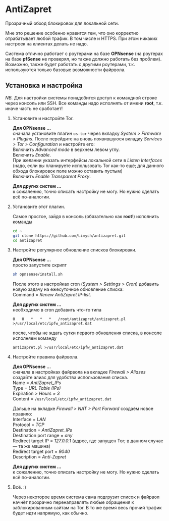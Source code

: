 # AntiZapret

Прозрачный обход блокировок для локальной сети.

Мне это решение особенно нравится тем, что оно корректно отрабатывает любой трафик. В том числе и HTTPS. При этом никаких настроек на клиентах делать не надо.

Система отлично работает с роутерами на базе **OPNsense** (на роутерах на базе **pfSense** не проверял, но также должно работать без проблем). Возможно, также будет работать с другими роутерами, т.к. используются только базовые возможности файрвола.

## Установка и настройка

*NB.* Для настройки системы понадобится доступ к командной строке через консоль или SSH. Все команды надо исполнять от имени **root**, т.к. иначе часть не сработает!

1.  Установите и настройте Tor.

    **Для OPNsense ...**\
    сначала установите плагин `os-tor` через вкладку *System > Firmware > Plugins*. После перейдите на вновь появившуюся вкладку *Services > Tor > Configuration* и настройте его:\
    Включить *Advanced mode* в верхнем левом углу.\
    Включить *Enable*.\
    При желании указать интерфейсы локальной сети в *Listen Interfaces* (надо, если вы планируете использовать Tor как-то ещё; для данного обхода блокировок поле можно оставить пустым)\
    Включить *Enable Transparent Proxy*.
   
    **Для других систем ...**\
    к сожалению, точно описать настройку не могу. Но нужно сделать всё по-аналогии.

1.  Установите этот плагин.

    Самое простое, зайдя в консоль (обязательно как **root**!) исполнить команды
    ```bash
    cd ~
    git clone https://github.com/Limych/antizapret.git
    cd antizapret
    ```

2.  Настройте регулярное обновление списков блокировки.

    **Для OPNsense ...**\
    просто запустите скрипт
    ```bash
    sh opnsense/install.sh
    ```
    После этого в настройках cron (*System > Settings > Cron*) добавить новую задачу на ежесуточное обновление списка:\
    Command = *Renew AntiZapret IP-list*.
   
    **Для других систем ...**\
    необходимо в cron добавить что-то типа
    ```
    0   0   *   *   *   /root/antizapret/antizapret.pl >/usr/local/etc/ipfw_antizapret.dat
    ```
    после, чтобы не ждать сутки первого обновления списка, в консоле исполняем команду
    ```
    antizapret.pl >/usr/local/etc/ipfw_antizapret.dat
    ```
   
4.  Настройте правила файрвола.

    **Для OPNsense ...**\
    сначала в настройках файрвола на вкладке *Firewall > Aliases* создайте алиас для удобства использования списка.\
    Name = *AntiZapret_IPs*\
    Type = *URL Table (IPs)*\
    Expiration > *Hours = 3*\
    Content = `/usr/local/etc/ipfw_antizapret.dat`
    
    Дальше на вкладке *Firewall > NAT > Port Forward* создаём новое правило:\
    Interface = *LAN*\
    Protocol = *TCP*\
    Destination = *AntiZapret_IPs*\
    Destination port range = *any*\
    Redirect target IP = *127.0.0.1* (адрес, где запущен Tor; в данном случае — та же машина)\
    Redirect target port = *9040*\
    Description = *Anti-Zapret*
   
    **Для других систем ...**\
    к сожалению, точно описать настройку не могу. Но нужно сделать всё по-аналогии.
    
5.  Всё. :)
    
    Через некоторое время система сама подгрузит список и файрвол начнёт прозрачно перенаправлять любые обращения к заблокированным сайтам на Tor. В то же время весь прочий трафик будет идти напрямую, как обычно.
